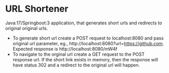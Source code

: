 # URL Shortener

Java:17/Springboot:3 application, that generates short urls and redirects to original original urls.
- To generate short url create a POST request to localhost:8080 and pass original url parameter, eg., http://localhost:8080?url=https://github.com. Expected response is http://localhost:8080/mW4f
- To navigate to the orginal url create a GET request to the POST response url. If the short link exists in memory, then the response will have status 302 and a redirect to the original url will happen. 

